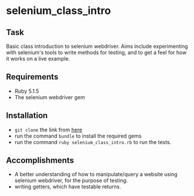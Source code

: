 # selenium_class_intro

## Task
Basic class introduction to selenium webdriver. Aims include experimenting with selenium's tools to write methods for testing, and to get a feel for how it works on a live example.

## Requirements
* Ruby 5.1.5
* The selenium webdriver gem

## Installation
* `git clone` the link from [here](https://github.com/MoRUddin/selenium_class_intro)
* run the command `bundle` to install the required gems
* run the command `ruby selenium_class_intro.rb` to run the tests.

## Accomplishments
* A better understanding of how to manipulate/query a website using selenium webdriver, for the purpose of testing.
* writing getters, which have testable returns.
